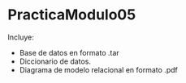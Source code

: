 # PracticaModulo05
Incluye: 
- Base de datos en formato .tar
- Diccionario de datos.
- Diagrama de modelo relacional en formato .pdf
